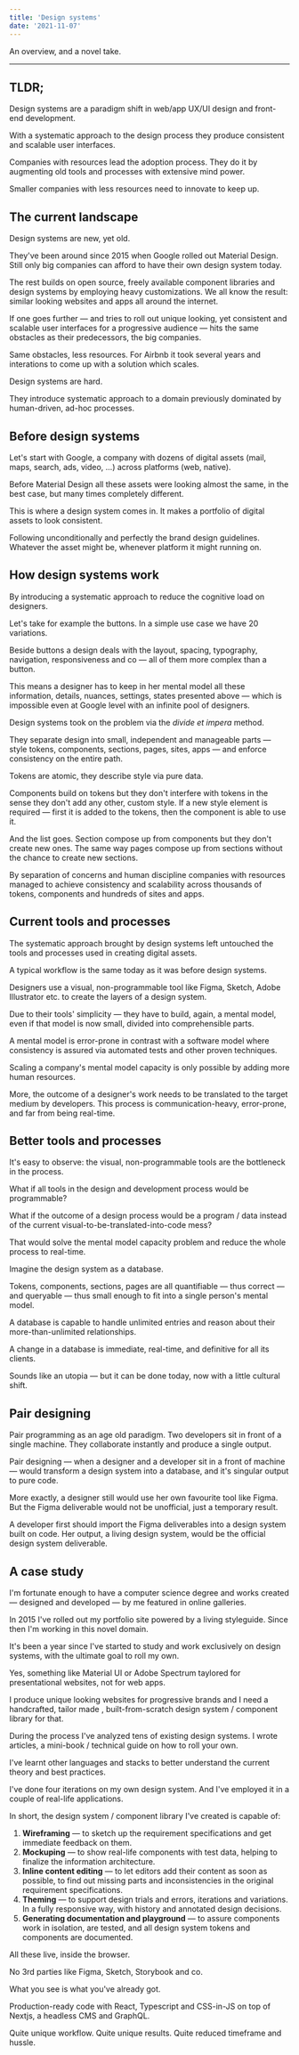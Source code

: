 ```yaml
---
title: 'Design systems'
date: '2021-11-07'
---
```


An overview, and a novel take.

<!--more-->

---

## TLDR;

Design systems are a paradigm shift in web/app UX/UI design and front-end development.

With a systematic approach to the design process they produce consistent and scalable user interfaces.

Companies with resources lead the adoption process. They do it by augmenting old tools and processes with extensive mind power.

Smaller companies with less resources need to innovate to keep up.

## The current landscape

Design systems are new, yet old.

They've been around since 2015 when Google rolled out Material Design.
Still only big companies can afford to have their own design system today.

The rest builds on open source, freely available component libraries and design systems by employing heavy customizations.
We all know the result: similar looking websites and apps all around the internet.

If one goes further &mdash; and tries to roll out unique looking, yet consistent and scalable user interfaces for a progressive audience &mdash; hits the same obstacles as their predecessors, the big companies.

Same obstacles, less resources.
For Airbnb it took several years and interations to come up with a solution which scales.

Design systems are hard.

They introduce systematic approach to a domain previously dominated by human-driven, ad-hoc processes.

## Before design systems

Let's start with Google, a company with dozens of digital assets (mail, maps, search, ads, video, ...) across platforms (web, native).

Before Material Design all these assets were looking almost the same, in the best case, but many times completely different.

This is where a design system comes in. It makes a portfolio of digital assets to look consistent.

Following unconditionally and perfectly the brand design guidelines. Whatever the asset might be, whenever platform it might running on.

## How design systems work

By introducing a systematic approach to reduce the cognitive load on designers.

Let's take for example the buttons. In a simple use case we have 20 variations.

Beside buttons a design deals with the layout, spacing, typography, navigation, responsiveness and co &mdash; all of them more complex than a button.

This means a designer has to keep in her mental model all these information, details, nuances, settings, states presented above &mdash; which is impossible even at Google level with an infinite pool of designers.

Design systems took on the problem via the _divide et impera_ method.

They separate design into small, independent and manageable parts &mdash; style tokens, components, sections, pages, sites, apps &mdash; and enforce consistency on the entire path.

Tokens are atomic, they describe style via pure data.

Components build on tokens but they don't interfere with tokens in the sense they don't add any other, custom style. If a new style element is required &mdash; first it is added to the tokens, then the component is able to use it.

And the list goes. Section compose up from components but they don't create new ones. The same way pages compose up from sections without the chance to create new sections.

By separation of concerns and human discipline companies with resources managed to achieve consistency and scalability across thousands of tokens, components and hundreds of sites and apps.

## Current tools and processes

The systematic approach brought by design systems left untouched the tools and processes used in creating digital assets.

A typical workflow is the same today as it was before design systems.

Designers use a visual, non-programmable tool like Figma, Sketch, Adobe Illustrator etc. to create the layers of a design system.

Due to their tools' simplicity &mdash; they have to build, again, a mental model, even if that model is now small, divided into comprehensible parts.

A mental model is error-prone in contrast with a software model where consistency is assured via automated tests and other proven techniques.

Scaling a company's mental model capacity is only possible by adding more human resources.

More, the outcome of a designer's work needs to be translated to the target medium by developers. This process is communication-heavy, error-prone, and far from being real-time.

## Better tools and processes

It's easy to observe: the visual, non-programmable tools are the bottleneck in the process.

What if all tools in the design and development process would be programmable?

What if the outcome of a design process would be a program / data instead of the current visual-to-be-translated-into-code mess?

That would solve the mental model capacity problem and reduce the whole process to real-time.

Imagine the design system as a database.

Tokens, components, sections, pages are all quantifiable &mdash; thus correct &mdash; and queryable &mdash; thus small enough to fit into a single person's mental model.

A database is capable to handle unlimited entries and reason about their more-than-unlimited relationships.

A change in a database is immediate, real-time, and definitive for all its clients.

Sounds like an utopia &mdash; but it can be done today, now with a little cultural shift.

## Pair designing

Pair programming as an age old paradigm. Two developers sit in front of a single machine. They collaborate instantly and produce a single output.

Pair designing &mdash; when a designer and a developer sit in a front of machine &mdash; would transform a design system into a database, and it's singular output to pure code.

More exactly, a designer still would use her own favourite tool like Figma.
But the Figma deliverable would not be unofficial, just a temporary result.

A developer first should import the Figma deliverables into a design system built on code. Her output, a living design system, would be the official design system deliverable.

## A case study

I'm fortunate enough to have a computer science degree and works created &mdash; designed and developed &mdash; by me featured in online galleries.

In 2015 I've rolled out my portfolio site powered by a living styleguide. Since then I'm working in this novel domain.

It's been a year since I've started to study and work exclusively on design systems, with the ultimate goal to roll my own.

Yes, something like Material UI or Adobe Spectrum taylored for presentational websites, not for web apps.

I produce unique looking websites for progressive brands and I need a handcrafted, tailor made , built-from-scratch design system / component library for that.

During the process I've analyzed tens of existing design systems. I wrote articles, a mini-book / technical guide on how to roll your own.

I've learnt other languages and stacks to better understand the current theory and best practices.

I've done four iterations on my own design system. And I've employed it in a couple of real-life applications.

In short, the design system / component library I've created is capable of:

1. **Wireframing** &mdash; to sketch up the requirement specifications and get immediate feedback on them.
2. **Mockuping** &mdash; to show real-life components with test data, helping to finalize the information architecture.
3. **Inline content editing** &mdash; to let editors add their content as soon as possible, to find out missing parts and inconsistencies in the original requirement specifications.
4. **Theming** &mdash; to support design trials and errors, iterations and variations. In a fully responsive way, with history and annotated design decisions.
5. **Generating documentation and playground** &mdash; to assure components work in isolation, are tested, and all design system tokens and components are documented.

All these live, inside the browser.

No 3rd parties like Figma, Sketch, Storybook and co.

What you see is what you've already got.

Production-ready code with React, Typescript and CSS-in-JS on top of Nextjs, a headless CMS and GraphQL.

Quite unique workflow. Quite unique results. Quite reduced timeframe and hussle.
